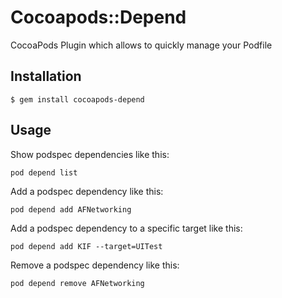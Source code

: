 # Cocoapods::Depend

CocoaPods Plugin which allows to quickly manage your Podfile

## Installation

    $ gem install cocoapods-depend

## Usage

Show podspec dependencies like this:

    pod depend list

Add a podspec dependency like this:

    pod depend add AFNetworking

Add a podspec dependency to a specific target like this:

    pod depend add KIF --target=UITest

Remove a podspec dependency like this:

    pod depend remove AFNetworking

